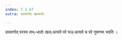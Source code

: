 ```yaml
---
index: 7.1.67
sutra: उपसर्गात् खल्घञोः

---
```

उपसर्गात् परस्य लभ्-धातोः खल्-प्रत्यये परे घञ्-प्रत्यये च परे नुमागमः भवति । 